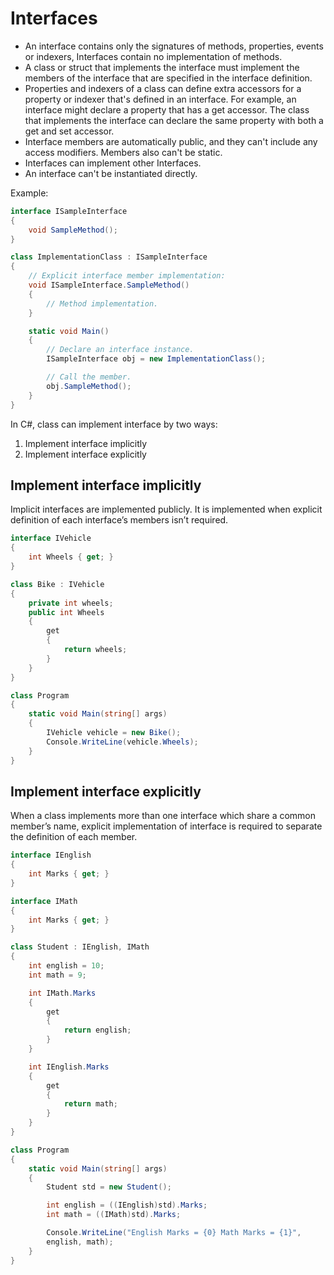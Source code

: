 # Interfaces

* An interface contains only the signatures of methods, properties, events or indexers, Interfaces contain no implementation of methods.
* A class or struct that implements the interface must implement the members of the interface that are specified in the interface definition.
* Properties and indexers of a class can define extra accessors for a property or indexer that's defined in an interface. For example, an interface might declare a property that has a get accessor. The class that implements the interface can declare the same property with both a get and set accessor.
* Interface members are automatically public, and they can't include any access modifiers. Members also can't be static.
* Interfaces can implement other Interfaces.
* An interface can't be instantiated directly.

Example:

```csharp
interface ISampleInterface
{
    void SampleMethod();
}

class ImplementationClass : ISampleInterface
{
    // Explicit interface member implementation:
    void ISampleInterface.SampleMethod()
    {
        // Method implementation.
    }

    static void Main()
    {
        // Declare an interface instance.
        ISampleInterface obj = new ImplementationClass();

        // Call the member.
        obj.SampleMethod();
    }
}
```

In C#, class can implement interface by two ways:

1. Implement interface implicitly
2. Implement interface explicitly

## Implement interface implicitly

Implicit interfaces are implemented publicly. It is implemented when explicit definition of each interface’s members isn’t required.

```csharp
interface IVehicle
{
    int Wheels { get; }
}

class Bike : IVehicle
{
    private int wheels;
    public int Wheels
    {
        get
        {
            return wheels;
        }
    }
}

class Program
{
    static void Main(string[] args)
    {
        IVehicle vehicle = new Bike();
        Console.WriteLine(vehicle.Wheels);
    }
}
```

## Implement interface explicitly

When a class implements more than one interface which share a common member’s name, explicit implementation of interface is required to separate the definition of each member.

```csharp
interface IEnglish
{
    int Marks { get; }
}

interface IMath
{
    int Marks { get; }
}

class Student : IEnglish, IMath
{
    int english = 10;
    int math = 9;

    int IMath.Marks
    {
        get
        {
            return english;
        }
    }

    int IEnglish.Marks
    {
        get
        {
            return math;
        }
    }
}

class Program
{
    static void Main(string[] args)
    {
        Student std = new Student();

        int english = ((IEnglish)std).Marks;
        int math = ((IMath)std).Marks;

        Console.WriteLine("English Marks = {0} Math Marks = {1}",
        english, math);
    }
}
```